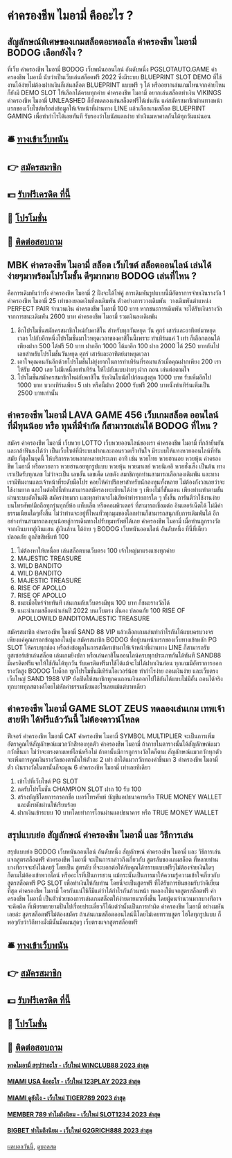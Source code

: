 # ค่าครองชีพ ไมอามี่ คืออะไร ?
## สัญลักษณ์พิเศษของเกมสล็อตอะพอลโล ค่าครองชีพ ไมอามี่ BODOG เลือกยังไง ?
ที่เว็บ ค่าครองชีพ ไมอามี่ BODOG เว็บพนันออนไลน์ อันดับหนึ่ง PGSLOTAUTO.GAME ค่าครองชีพ ไมอามี่ นับว่าเป็นเว็บเล่นสล็อตฟรี 2022 ซึ่งมีระบบ BLUEPRINT SLOT DEMO ที่ใช้งานได้ง่ายไม่ต้องฝากเงินก็เล่นสล็อต BLUEPRINT แบบฟรี ๆ ได้ หรืออยากเล่นเกมไหนจากค่ายไหนก็ยังมี DEMO SLOT ให้เลือกได้ครบทุกค่าย ค่าครองชีพ ไมอามี่ อยากเล่นสล็อตทำเงิน VIKINGS ค่าครองชีพ ไมอามี่ UNLEASHED ก็ยังทดลองเล่นสล็อตฟรีได้เช่นกัน แค่สมัครสมาชิกผ่านทางหน้าแรกของเว็บไซต์หรือส่งข้อมูลให้เจ้าหน้าที่ผ่านทาง LINE แล้วเลือกเกมสล็อต BLUEPRINT GAMING เพื่อทำกำไรได้เลยทันที รับรองว่าโบนัสแตกง่าย ทำเงินมหาศาลกันได้ทุกวันแน่นอน

## 🛎 [ทางเข้าเว็บพนัน](https://bit.ly/3SdLNi2)
## 👉 [สมัครสมาชิก](https://bit.ly/3SdLNi2)
## 💵 [รับฟรีเครดิต ที่นี้](https://bit.ly/3dyRKHj)
## 👑 [โปรโมชั่น](https://bit.ly/3dyRKHj)
## 📱 [ติดต่อสอบถาม](https://bit.ly/3dyRKHj)

## MBK ค่าครองชีพ ไมอามี่ สล็อต เว็บไซต์ สล็อตออนไลน์ เล่นได้ง่ายๆมาพร้อมโปรโมชั้น ดีๆมากมาย BODOG เล่นที่ไหน ?
คือการเดิมพันว่าทั้ง ค่าครองชีพ ไมอามี่ 2 ฝั่งจะได้ไพ่คู่ การเดิมพันรูปแบบนี้มีอัตราการจ่ายเงินรางวัล 1 ค่าครองชีพ ไมอามี่ 25 เท่าของยอดเงินที่ลงเดิมพัน
ตัวอย่างการวางเดิมพัน  วางเดิมพันตำแหน่ง PERFECT PAIR จำนวนเงิน ค่าครองชีพ ไมอามี่ 100 บาท หากชนะการเดิมพัน จะได้รับเงินรางวัลจากการชนะเดิมพัน 2600 บาท ค่าครองชีพ ไมอามี่ รวมเงินลงเดิมพัน
1. อีกโปรโมชั่นสมักครสมาชิกใหม่กับคาสิโน สำหรับทุกวันหยุด วัน ศุกร์ เสาร์และอาทิตย์มาหยุดเวลา ไปกับอีกหนึ่งโปรโมชั่นมาไวหยุดเวลาของคาสิโนนี้เพราะ ทำเทิร์นแค่ 1 เท่า ก็เลือกถอนได้ เพียงฝาก 500 ได้ฟรี 50 บาท ฝากอีก 1000 ได้มาอีก 100 ฝาก 2000 ได้ 250 บาทกันไปเลยสำหรับโปรโมชั่นวันหยุด ศุกร์ เสาร์และอาทิตย์มาหยุดเวลา
2. เอาใจคุณคนกันอีกด้วยโปรโมชั่นไม่ยุ่งยากในการทำเทิร์นที่รอมาแล้วเมื่อคุณฝากเพียง 200 เราให้รับ 400 เลย ไม่มีเหนื่อยทำเทิร์น ให้ไปกับแบบง่ายๆ ฝาก ถอน เล่นต่อตามใจ
3. โปรโมชั่นสมักครสมาชิกใหม่กับคาสิโน รับเงินโบนัสไปก่อนสูงสุด 1000 บาท รับเพิ่มอีกไป 1000 บาท บวกเทิร์นเพียง 5 เท่า หรือนี้ฝาก 2000 รับฟรี 200 บาทนั้งทำเทิร์นเพิ่มเป็น 2500 บาทเท่านั้น

## ค่าครองชีพ ไมอามี่ LAVA GAME 456 เว็บเกมสล็อต ออนไลน์ ที่มีทุนน้อย หรือ ทุนที่มีจำกัด ก็สามารถเล่นได้ BODOG ที่ไหน ?
สมัคร ค่าครองชีพ ไมอามี่ เว็บหวย LOTTO เว็บหวยออนไลน์ของเรา ค่าครองชีพ ไมอามี่ ที่กล้ายืนยันและกล้าฟันธงได้ว่า เป็นเว็บไซต์ที่มีระบบฝากและถอนรวดเร็วทันใจ มีระบบให้แทงหวยออนไลน์ที่ทันสมัย ที่สุดในยุคนี้ ให้บริการหวยหลากหลายประเภท อาทิ เช่น หวยไทย หวยฮานอย หวยหุ้น ค่าครองชีพ ไมอามี่ หรือหวยลาว หวยฮานอยทุกรูปแบบ หวยหุ้น หวยมาเลย์ หวยนิเคอิ หวยฮั่งเส็ง เป็นต้น ทางเราเปิดรับทุกเลข ไม่ว่าจะเป็น เลขอั้น เลขเด็ด เลขดัง สมาชิกทุกท่านสามารถเลือกลงเดิมพัน และทางเรามีทีมงานและเจ้าหน้าที่ระดับมือโปร คอยให้คำปรึกษาสำหรับนักลงทุนทั้งหลาย ไม่ต้องกังวลเลยว่าจะใช้งานยาก และในต่อไปนี้ท่านสามารถสมัครลงทะเบียนได้ง่าย ๆ เพียงไม่กี่ขั้นตอน เพียงท่านทำตามขั้นผ่านระบบอัตโนมัติ สมัครง่ายมาก และทุกท่านจะไม่เสียค่าทำรายการใด ๆ ทั้งสิ้น การันตีว่าใช้งานง่ายบนโทรศัพท์มือถือทุกรุ่นทุกยี่ห้อ แท็บเล็ต หรือคอมพิวเตอร์ ที่สามารถเชื่อมต่อ อินเตอร์เน็ตได้ ไม่มีค่าธรรมเนียมใดๆทั้งสิ้น ไม่ว่าท่านจะอยู่ที่ไหนทั่วทุกมุมของโลกท่านก็สามารถสนุกกับการเดิมพันได้ อีกอย่างท่านสามารถลงทุนน้อยสู่การเดินทางไปรับขุมทรัพย์ได้เลย ค่าครองชีพ ไมอามี่ เมื่อท่านถูกรางวัล จากเงินบาทสู่เงินแสน สู่เงินล้าน ได้ง่าย ๆ BODOG เว็บพนันออนไลน์ อันดับหนึ่ง ที่นี่ที่เดียว ปลอดภัย ถูกลิขสิทธิ์แท้ 100
1. ไม่ต้องหาให้เหนื่อย เล่นสล็อตบนเว็บตรง 100 เจ้าใหญ่มาแรงแซงทุกค่าย
2. MAJESTIC TREASURE
3. WILD BANDITO
4. WILD BANDITO
5. MAJESTIC TREASURE
6. RISE OF APOLLO
7. RISE OF APOLLO
8. ชนะเมื่อไหร่จ่ายทันที เล่นเกมกับเว็บตรงมีทุน 100 บาท ก็ชนะรางวัลได้
9. แนะนำเกมสล็อตน่าเล่นปี 2022 บนเว็บตรง มั่นคง ปลอดภัย 100 RISE OF APOLLOWILD BANDITOMAJESTIC TREASURE

สมัครสมาชิก ค่าครองชีพ ไมอามี่ SAND 88 VIP แล้วเลือกเกมเล่นทำกำไรกันได้แบบครบวงจร เพียงแค่คุณกรอกข้อมูลลงในปุ่ม สมัครสมาชิก BODOG ที่อยู่บนหน้าแรกของเว็บทางเข้าหลัก PG SLOT ให้ครบทุกช่อง หรือส่งข้อมูลในการสมัครเข้ามาให้เจ้าหน้าที่ผ่านทาง LINE ก็สามารถรับยูสเซอร์เข้าเล่นสล็อต เล่นเกมยิงปลา หรือเล่นคาสิโนออนไลน์ครบทุกประเภทกันได้ทันที SAND88 มีเครดิตฟรีแจกให้ใช้กันได้ทุกวัน รับเครดิตฟรีมาใช้ได้แม้จะไม่ได้ฝากเงินก่อน ทุกเกมมีอัตราการออกรางวัลสูง BODOG โบด็อก ทุกโปรโมชั่นมีเทิร์นโอเวอร์น้อย ทำกำไรง่าย ถอนเงินง่าย และเว็บตรงเว็บใหญ่ SAND 1988 VIP ยังเปิดให้สมาชิกทุกคนถอนเงินออกไปใช้กันได้แบบไม่มีอั้น ถอนได้จริงทุกบาททุกสตางค์โดยไม่หักค่าธรรมเนียมอะไรเลยแม้แต่บาทเดียว

## ค่าครองชีพ ไมอามี่ GAME SLOT ZEUS ทดลองเล่นเกม เทพเจ้าสายฟ้า ได้ฟรีแล้ววันนี้ ไม่ต้องดาวน์โหลด
ฟีเจอร์ ค่าครองชีพ ไมอามี่ CAT ค่าครองชีพ ไมอามี่ SYMBOL MULTIPLIER จะเป็นการเพิ่มอัตราคูณให้สัญลักษณ์แมวกวักสีทองทุกตัว ค่าครองชีพ ไมอามี่ ถ้าภายในตารางนั้นได้สัญลักษณ์แมวกวักขึ้นมา ไม่ว่าจะตรงตามเพย์ไลน์หรือไม่ ถ้าตานั้นมีการถูกรางวัลใดก็ตาม สัญลักษณ์แมวกวักทุกตัวจะเพิ่มการคูณเงินรางวัลของตานั้นให้ตัวละ 2 เท่า ถ้าได้แมวกวักทองคำขึ้นมา 3 ค่าครองชีพ ไมอามี่ ตัว เงินรางวัลในตานั้นก็จะคูณ 6 ค่าครองชีพ ไมอามี่ เท่าเลยทีเดียว
1. เข้าไปที่เว็บไซต์ PG SLOT
2. กดรับโปรโมชั่น CHAMPION SLOT ฝาก 10 รับ 100
3. สร้างบัญชีโดยการกรอกชื่อ เบอร์โทรศัพท์ บัญชีแอปธนาคารหรือ TRUE MONEY WALLET และตั้งรหัสผ่านให้เรียบร้อย
4. ฝากเงินเข้าระบบ 10 บาทโดยทำการโอนผ่านแอปธนาคาร หรือ TRUE MONEY WALLET

## สรุปแบบย่อ สัญลักษณ์ ค่าครองชีพ ไมอามี่ และ วิธีการเล่น
สรุปแบบย่อ BODOG เว็บพนันออนไลน์ อันดับหนึ่ง สัญลักษณ์ ค่าครองชีพ ไมอามี่ และ วิธีการเล่น แจกสูตรสล็อตฟรี ค่าครองชีพ ไมอามี่ จะเป็นการกล่าวถึงเกี่ยวกับ สูตรลับของเกมสล็อต ที่หลายท่านบางทีอาจจะยังไม่เคยรู้ โดยเป็น สูตรลับ ที่จะบอกต่อให้กับคุณได้ทราบแบบฟรีๆไม่ต้องจ่ายเงินใดๆก็ตามไม่ต้องเข้าพวกไลน์ หรืออะไรที่เป็นการชวน แม้กระนั้นเป็นการมาให้ความรู้ความเข้าใจเกี่ยวกับ สูตรสล็อตฟรี PG SLOT เพื่อทำเงินให้กับท่าน โดยนี่จะเป็นสูตรฟรี ที่ได้รับการยินยอมรับว่าดีเยี่ยมที่สุด ค่าครองชีพ ไมอามี่ ใครกันแน่ใช้ก็มีแต่ว่าได้กำไรกันถ้วนหน้า ทดลองใช้แจกสูตรสล็อตฟรี ค่าครองชีพ ไมอามี่ เป็นตัวช่วยของการเล่นเกมสล็อตให้ง่ายดายมากยิ่งขึ้น โดยผู้คนจำนวนมากบางทีอาจจะคิดผิด ที่เพียรพยายามปั่นไปเรื่อยประเดี๋ยวก็ได้แต่ว่านั้นเป็นการทำผิด ค่าครองชีพ ไมอามี่ อย่างมหันเลยล่ะ สูตรสล็อตฟรีไม่ต้องสมัคร ถ้าเล่นเกมสล็อตออนไลน์นี้โดยไม่เคยทราบสูตร ไฮโลทุกรูปแบบ ก็พอๆกับว่าวิถีทางมั่งมีนั้นมืดมนสุดๆ เว็บตรงแจกสูตรสล็อตฟรี

## 🛎 [ทางเข้าเว็บพนัน](https://bit.ly/3SdLNi2)
## 👉 [สมัครสมาชิก](https://bit.ly/3SdLNi2)
## 💵 [รับฟรีเครดิต ที่นี้](https://bit.ly/3dyRKHj)
## 👑 [โปรโมชั่น](https://bit.ly/3dyRKHj)
## 📱 [ติดต่อสอบถาม](https://bit.ly/3dyRKHj)

#### [หาดไมอามี่ สรุปว่าอะไร - เว็บใหม่ WINCLUB88 2023 ล่าสุด](https://atom.io/themes/หาดไมอามี่%20สรุปว่าอะไร%20-%20เว็บใหม่%20winclub88%202023%20ล่าสุด)
#### [MIAMI USA คืออะไร - เว็บใหม่ 123PLAY 2023 ล่าสุด](https://atom.io/themes/miami%20usa%20คืออะไร%20-%20เว็บใหม่%20123play%202023%20ล่าสุด)
#### [MIAMI ดูยังไง - เว็บใหม่ TIGER789 2023 ล่าสุด](https://atom.io/themes/miami%20ดูยังไง%20-%20เว็บใหม่%20tiger789%202023%20ล่าสุด)
#### [MEMBER 789 ทำไมถึงนิยม - เว็บใหม่ SLOT1234 2023 ล่าสุด](https://atom.io/themes/member%20789%20ทำไมถึงนิยม%20-%20เว็บใหม่%20slot1234%202023%20ล่าสุด)
#### [BIGBET ทำไมถึงนิยม - เว็บใหม่ G2GRICH888 2023 ล่าสุด](https://atom.io/themes/bigbet%20ทำไมถึงนิยม%20-%20เว็บใหม่%20g2grich888%202023%20ล่าสุด)

[ผลบอลวันนี้](https://siamsport.tv "ผลบอลวันนี้"), [ดูบอลสด](https://siamsport.tv/ดูบอลสด "ดูบอลสด")